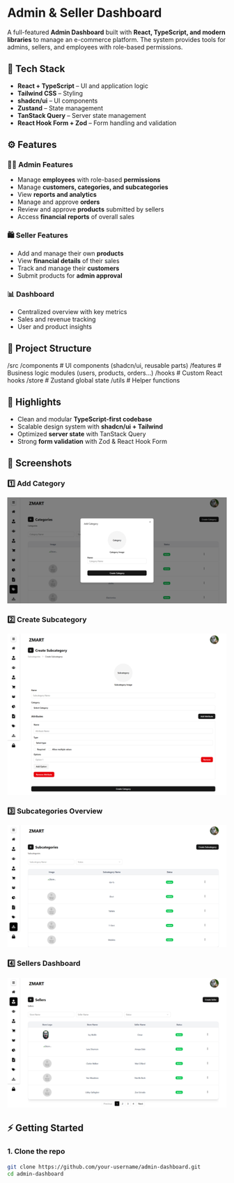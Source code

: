 # Admin & Seller Dashboard  

A full-featured **Admin Dashboard** built with **React, TypeScript, and modern libraries** to manage an e-commerce platform. The system provides tools for admins, sellers, and employees with role-based permissions.  

## 🚀 Tech Stack  
- **React + TypeScript** – UI and application logic  
- **Tailwind CSS** – Styling  
- **shadcn/ui** – UI components  
- **Zustand** – State management  
- **TanStack Query** – Server state management  
- **React Hook Form + Zod** – Form handling and validation  

## ⚙️ Features  

### 👨‍💼 Admin Features  
- Manage **employees** with role-based **permissions**  
- Manage **customers, categories, and subcategories**  
- View **reports and analytics**  
- Manage and approve **orders**  
- Review and approve **products** submitted by sellers  
- Access **financial reports** of overall sales  

### 🛍️ Seller Features  
- Add and manage their own **products**  
- View **financial details** of their sales  
- Track and manage their **customers**  
- Submit products for **admin approval**  

### 📊 Dashboard  
- Centralized overview with key metrics  
- Sales and revenue tracking  
- User and product insights  

## 📂 Project Structure
/src
  /components   # UI components (shadcn/ui, reusable parts)
  /features     # Business logic modules (users, products, orders...)
  /hooks        # Custom React hooks
  /store        # Zustand global state
  /utils        # Helper functions

## 🔑 Highlights
- Clean and modular **TypeScript-first codebase**
- Scalable design system with **shadcn/ui + Tailwind**
- Optimized **server state** with TanStack Query
- Strong **form validation** with Zod & React Hook Form

## 📸 Screenshots

### 1️⃣ Add Category
![Add Category](screenshots/add-category.png)

### 2️⃣ Create Subcategory
![Create Subcategory](screenshots/create-subcategory.png)

### 3️⃣ Subcategories Overview
![Subcategories Overview](screenshots/subcategories.png)

### 4️⃣ Sellers Dashboard
![Sellers Dashboard](screenshots/sellers.png)


## ⚡️ Getting Started

### 1. Clone the repo
```bash
git clone https://github.com/your-username/admin-dashboard.git
cd admin-dashboard
